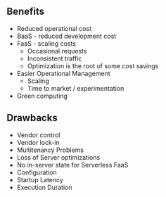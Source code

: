 ## Benefits
* Reduced operational cost
* BaaS - reduced development cost
* FaaS - scaling costs
  * Occasional requests
  * Inconsistent traffic
  * Optimization is the root of some cost savings
* Easier Operational Management
  * Scaling
  * Time to market / experimentation
* Green computing

## Drawbacks
* Vendor control
* Vendor lock-in
* Multitenancy Problems
* Loss of Server optimizations
* No in-server state for Serverless FaaS
* Configuration
* Startup Latency
* Execution Duration

